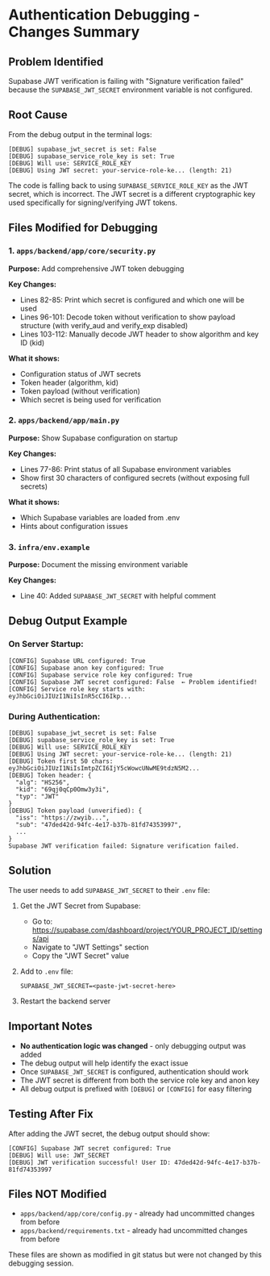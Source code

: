 # Authentication Debugging - Changes Summary

## Problem Identified
Supabase JWT verification is failing with "Signature verification failed" because the `SUPABASE_JWT_SECRET` environment variable is not configured.

## Root Cause
From the debug output in the terminal logs:
```
[DEBUG] supabase_jwt_secret is set: False
[DEBUG] supabase_service_role_key is set: True
[DEBUG] Will use: SERVICE_ROLE_KEY
[DEBUG] Using JWT secret: your-service-role-ke... (length: 21)
```

The code is falling back to using `SUPABASE_SERVICE_ROLE_KEY` as the JWT secret, which is incorrect. The JWT secret is a different cryptographic key used specifically for signing/verifying JWT tokens.

## Files Modified for Debugging

### 1. `apps/backend/app/core/security.py`
**Purpose:** Add comprehensive JWT token debugging

**Key Changes:**
- Lines 82-85: Print which secret is configured and which one will be used
- Lines 96-101: Decode token without verification to show payload structure (with verify_aud and verify_exp disabled)
- Lines 103-112: Manually decode JWT header to show algorithm and key ID (kid)

**What it shows:**
- Configuration status of JWT secrets
- Token header (algorithm, kid)
- Token payload (without verification)
- Which secret is being used for verification

### 2. `apps/backend/app/main.py`
**Purpose:** Show Supabase configuration on startup

**Key Changes:**
- Lines 77-86: Print status of all Supabase environment variables
- Show first 30 characters of configured secrets (without exposing full secrets)

**What it shows:**
- Which Supabase variables are loaded from .env
- Hints about configuration issues

### 3. `infra/env.example`
**Purpose:** Document the missing environment variable

**Key Changes:**
- Line 40: Added `SUPABASE_JWT_SECRET` with helpful comment

## Debug Output Example

### On Server Startup:
```
[CONFIG] Supabase URL configured: True
[CONFIG] Supabase anon key configured: True
[CONFIG] Supabase service role key configured: True
[CONFIG] Supabase JWT secret configured: False  ← Problem identified!
[CONFIG] Service role key starts with: eyJhbGciOiJIUzI1NiIsInR5cCI6Ikp...
```

### During Authentication:
```
[DEBUG] supabase_jwt_secret is set: False
[DEBUG] supabase_service_role_key is set: True
[DEBUG] Will use: SERVICE_ROLE_KEY
[DEBUG] Using JWT secret: your-service-role-ke... (length: 21)
[DEBUG] Token first 50 chars: eyJhbGciOiJIUzI1NiIsImtpZCI6IjY5cWowcUNwME9tdzN5M2...
[DEBUG] Token header: {
  "alg": "HS256",
  "kid": "69qj0qCp0Omw3y3i",
  "typ": "JWT"
}
[DEBUG] Token payload (unverified): {
  "iss": "https://zwyib...",
  "sub": "47ded42d-94fc-4e17-b37b-81fd74353997",
  ...
}
Supabase JWT verification failed: Signature verification failed.
```

## Solution

The user needs to add `SUPABASE_JWT_SECRET` to their `.env` file:

1. Get the JWT Secret from Supabase:
   - Go to: https://supabase.com/dashboard/project/YOUR_PROJECT_ID/settings/api
   - Navigate to "JWT Settings" section
   - Copy the "JWT Secret" value

2. Add to `.env` file:
   ```
   SUPABASE_JWT_SECRET=<paste-jwt-secret-here>
   ```

3. Restart the backend server

## Important Notes

- **No authentication logic was changed** - only debugging output was added
- The debug output will help identify the exact issue
- Once `SUPABASE_JWT_SECRET` is configured, authentication should work
- The JWT secret is different from both the service role key and anon key
- All debug output is prefixed with `[DEBUG]` or `[CONFIG]` for easy filtering

## Testing After Fix

After adding the JWT secret, the debug output should show:
```
[CONFIG] Supabase JWT secret configured: True
[DEBUG] Will use: JWT_SECRET
[DEBUG] JWT verification successful! User ID: 47ded42d-94fc-4e17-b37b-81fd74353997
```

## Files NOT Modified
- `apps/backend/app/core/config.py` - already had uncommitted changes from before
- `apps/backend/requirements.txt` - already had uncommitted changes from before

These files are shown as modified in git status but were not changed by this debugging session.
